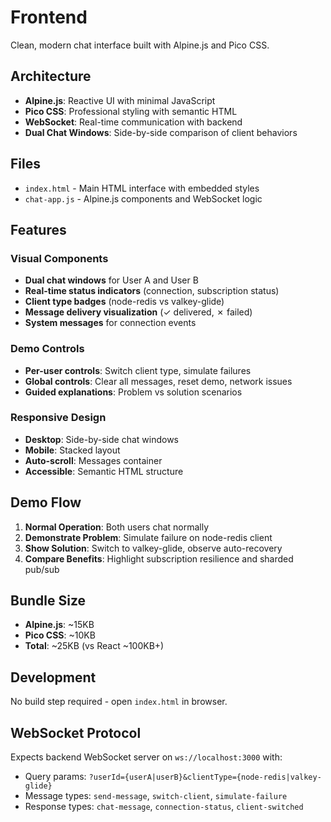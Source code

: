 # Frontend

Clean, modern chat interface built with Alpine.js and Pico CSS.

## Architecture

- **Alpine.js**: Reactive UI with minimal JavaScript
- **Pico CSS**: Professional styling with semantic HTML
- **WebSocket**: Real-time communication with backend
- **Dual Chat Windows**: Side-by-side comparison of client behaviors

## Files

- `index.html` - Main HTML interface with embedded styles
- `chat-app.js` - Alpine.js components and WebSocket logic

## Features

### Visual Components
- **Dual chat windows** for User A and User B
- **Real-time status indicators** (connection, subscription status)
- **Client type badges** (node-redis vs valkey-glide)
- **Message delivery visualization** (✓ delivered, ✗ failed)
- **System messages** for connection events

### Demo Controls
- **Per-user controls**: Switch client type, simulate failures
- **Global controls**: Clear all messages, reset demo, network issues
- **Guided explanations**: Problem vs solution scenarios

### Responsive Design
- **Desktop**: Side-by-side chat windows
- **Mobile**: Stacked layout
- **Auto-scroll**: Messages container
- **Accessible**: Semantic HTML structure

## Demo Flow

1. **Normal Operation**: Both users chat normally
2. **Demonstrate Problem**: Simulate failure on node-redis client
3. **Show Solution**: Switch to valkey-glide, observe auto-recovery
4. **Compare Benefits**: Highlight subscription resilience and sharded pub/sub

## Bundle Size

- **Alpine.js**: ~15KB
- **Pico CSS**: ~10KB  
- **Total**: ~25KB (vs React ~100KB+)

## Development

No build step required - open `index.html` in browser.

## WebSocket Protocol

Expects backend WebSocket server on `ws://localhost:3000` with:
- Query params: `?userId={userA|userB}&clientType={node-redis|valkey-glide}`
- Message types: `send-message`, `switch-client`, `simulate-failure`
- Response types: `chat-message`, `connection-status`, `client-switched`
